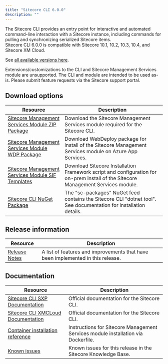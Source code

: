 ```yaml
---
title: "Sitecore CLI 6.0.0"
description: ""
---
```


The Sitecore CLI provides an entry point for interactive and automated command-line interaction with a Sitecore instance, including commands for pulling and synchronizing serialized Sitecore items.\
Sitecore CLI 6.0.0 is compatible with Sitecore 10.1, 10.2, 10.3, 10.4, and Sitecore XM Cloud.

See [all available versions here](/downloads/Sitecore_CLI).

  <Alert variant='warning' mb={4}>
    <AlertIcon />
    Extensions/customizations to the CLI and Sitecore Management Services module are unsupported. The CLI and module are intended to be used as-is. Please submit feature requests via the Sitecore support portal.
  </Alert>

## Download options

 | Resource | Description |
 | --- | --- |
 | [Sitecore Management Services Module ZIP Package](https://scdp.blob.core.windows.net/downloads/Sitecore%20CLI/5x/Sitecore%20CLI%2052123/Secure/Sitecore%20ManagementServices%205.2.123.zip) | Download the Sitecore Management Services module required for the Sitecore CLI. |
 | [Sitecore Management Services Module WDP Package](https://scdp.blob.core.windows.net/downloads/Sitecore%20CLI/5x/Sitecore%20CLI%2052123/Secure/Sitecore.ManagementServices%205.2.123.scwdp.zip) | Download WebDeploy package for install of the Sitecore Management Services module on Azure App Services. |
 | [Sitecore Management Services Module SIF Templates](https://scdp.blob.core.windows.net/downloads/Sitecore%20CLI/5x/Sitecore%20CLI%2052123/Secure/Sitecore.ManagementServices.SIF.Templates%205.2.123.zip) | Download Sitecore Installation Framework script and configuration for on-prem install of the Sitecore Management Services module. |
 | [Sitecore CLI NuGet Package](https://cloudsmith.io/~sitecore/repos/resources/packages/detail/nuget/sitecore.cli/) | The "sc-packages" NuGet feed contains the Sitecore CLI "dotnet tool". See documentation for installation details. |

## Release information

 | Resource | Description |
 | --- | --- |
 | [Release Notes](/downloads/Sitecore_CLI/6x/Sitecore_CLI_600/Release_Notes) | A list of features and improvements that have been implemented in this release. |

## Documentation

 | Resource | Description |
 | --- | --- |
 | [Sitecore CLI SXP Documentation](https://doc.sitecore.com/developers/104/developer-tools/en/sitecore-command-line-interface.html) | Official documentation for the Sitecore CLI. |
 | [Sitecore CLI XMCLoud Documentation](https://doc.sitecore.com/developers/104/developer-tools/en/sitecore-command-line-interface.html) | Official documentation for the Sitecore CLI. |
 | [Container installation reference](https://doc.sitecore.com/developers/102/developer-tools/en/sitecore-module-reference.html#sitecore-management-services) | Instructions for Sitecore Management Services module installation via Dockerfile. |
 | [Known issues](https://kb.sitecore.net/articles/545609) | Known issues for this release in the Sitecore Knowledge Base. |